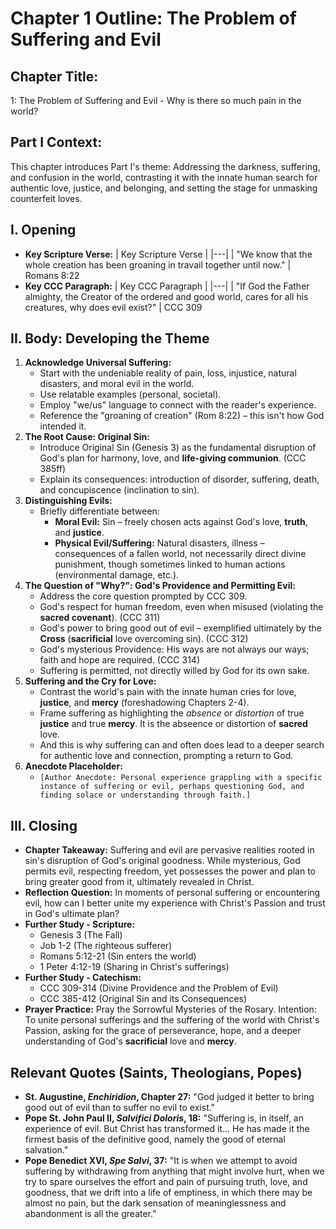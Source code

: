 # Chapter 1 Outline: The Problem of Suffering and Evil

## Chapter Title:
1: The Problem of Suffering and Evil - Why is there so much pain in the world?

## Part I Context:
This chapter introduces Part I's theme: Addressing the darkness, suffering, and confusion in the world, contrasting it with the innate human search for authentic love, justice, and belonging, and setting the stage for unmasking counterfeit loves.

## I. Opening

*   **Key Scripture Verse:**
    | Key Scripture Verse |
    |---|
    | "We know that the whole creation has been groaning in travail together until now." |
    Romans 8:22
*   **Key CCC Paragraph:**
    | Key CCC Paragraph |
    |---|
    | "If God the Father almighty, the Creator of the ordered and good world, cares for all his creatures, why does evil exist?" |
    CCC 309

## II. Body: Developing the Theme

1.  **Acknowledge Universal Suffering:**
    *   Start with the undeniable reality of pain, loss, injustice, natural disasters, and moral evil in the world.
    *   Use relatable examples (personal, societal).
    *   Employ "we/us" language to connect with the reader's experience.
    *   Reference the "groaning of creation" (Rom 8:22) – this isn't how God intended it.
2.  **The Root Cause: Original Sin:**
    *   Introduce Original Sin (Genesis 3) as the fundamental disruption of God's plan for harmony, love, and **life-giving communion**. (CCC 385ff)
    *   Explain its consequences: introduction of disorder, suffering, death, and concupiscence (inclination to sin).
3.  **Distinguishing Evils:**
    *   Briefly differentiate between:
        *   **Moral Evil:** Sin – freely chosen acts against God's love, **truth**, and **justice**.
        *   **Physical Evil/Suffering:** Natural disasters, illness – consequences of a fallen world, not necessarily direct divine punishment, though sometimes linked to human actions (environmental damage, etc.).
4.  **The Question of "Why?": God's Providence and Permitting Evil:**
    *   Address the core question prompted by CCC 309.
    *   God's respect for human freedom, even when misused (violating the **sacred covenant**). (CCC 311)
    *   God's power to bring good out of evil – exemplified ultimately by the **Cross** (**sacrificial** love overcoming sin). (CCC 312)
    *   God's mysterious Providence: His ways are not always our ways; faith and hope are required. (CCC 314)
    *   Suffering is permitted, not directly willed by God for its own sake.
5.  **Suffering and the Cry for Love:**
    *   Contrast the world's pain with the innate human cries for love, **justice**, and **mercy** (foreshadowing Chapters 2-4).
    *   Frame suffering as highlighting the *absence* or *distortion* of true **justice** and true **mercy**. It is the abseence or distortion of **sacred** love.
    *   And this is why suffering can and often does lead to a deeper search for authentic love and connection, prompting a return to God.
6.  **Anecdote Placeholder:**
    *   `[Author Anecdote: Personal experience grappling with a specific instance of suffering or evil, perhaps questioning God, and finding solace or understanding through faith.]`

## III. Closing

*   **Chapter Takeaway:** Suffering and evil are pervasive realities rooted in sin's disruption of God's original goodness. While mysterious, God permits evil, respecting freedom, yet possesses the power and plan to bring greater good from it, ultimately revealed in Christ.
*   **Reflection Question:** In moments of personal suffering or encountering evil, how can I better unite my experience with Christ's Passion and trust in God's ultimate plan?
*   **Further Study - Scripture:**
    *   Genesis 3 (The Fall)
    *   Job 1-2 (The righteous sufferer)
    *   Romans 5:12-21 (Sin enters the world)
    *   1 Peter 4:12-19 (Sharing in Christ's sufferings)
*   **Further Study - Catechism:**
    *   CCC 309-314 (Divine Providence and the Problem of Evil)
    *   CCC 385-412 (Original Sin and its Consequences)
*   **Prayer Practice:** Pray the Sorrowful Mysteries of the Rosary. Intention: To unite personal sufferings and the suffering of the world with Christ's Passion, asking for the grace of perseverance, hope, and a deeper understanding of God's **sacrificial** love and **mercy**.

## Relevant Quotes (Saints, Theologians, Popes)

*   **St. Augustine, *Enchiridion*, Chapter 27:** "God judged it better to bring good out of evil than to suffer no evil to exist."
*   **Pope St. John Paul II, *Salvifici Doloris*, 18:** "Suffering is, in itself, an experience of evil. But Christ has transformed it... He has made it the firmest basis of the definitive good, namely the good of eternal salvation."
*   **Pope Benedict XVI, *Spe Salvi*, 37:** "It is when we attempt to avoid suffering by withdrawing from anything that might involve hurt, when we try to spare ourselves the effort and pain of pursuing truth, love, and goodness, that we drift into a life of emptiness, in which there may be almost no pain, but the dark sensation of meaninglessness and abandonment is all the greater."
